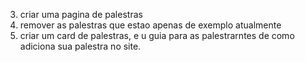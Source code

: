 
3. criar uma pagina de palestras
4. remover as palestras que estao apenas de exemplo atualmente
5. criar um card de palestras, e u guia para as palestrarntes de como adiciona sua palestra no site.
